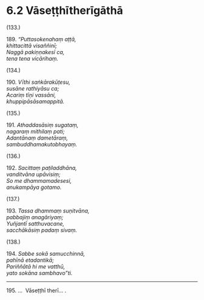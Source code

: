 

# 6.2 Vāseṭṭhītherīgāthā



(133.)

189\. _“Puttasokenahaṃ aṭṭā,_  
_khittacittā visaññinī;_  
_Naggā pakiṇṇakesī ca,_  
_tena tena vicārihaṃ._  


(134.)

190\. _Vīthi saṅkārakūṭesu,_  
_susāne rathiyāsu ca;_  
_Acariṃ tīṇi vassāni,_  
_khuppipāsāsamappitā._  


(135.)

191\. _Athaddasāsiṃ sugataṃ,_  
_nagaraṃ mithilaṃ pati;_  
_Adantānaṃ dametāraṃ,_  
_sambuddhamakutobhayaṃ._  


(136.)

192\. _Sacittaṃ paṭiladdhāna,_  
_vanditvāna upāvisiṃ;_  
_So me dhammamadesesi,_  
_anukampāya gotamo._  


(137.)

193\. _Tassa dhammaṃ suṇitvāna,_  
_pabbajiṃ anagāriyaṃ;_  
_Yuñjantī satthuvacane,_  
_sacchākāsiṃ padaṃ sivaṃ._  


(138.)

194\. _Sabbe sokā samucchinnā,_  
_pahīnā etadantikā;_  
_Pariññātā hi me vatthū,_  
_yato sokāna sambhavo”ti._  


---

195\. …  Vāseṭṭhī therī… .





